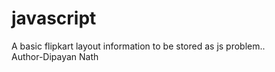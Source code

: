 # javascript
 A basic flipkart layout information to be stored as js problem..
 <br>
 Author-Dipayan Nath
